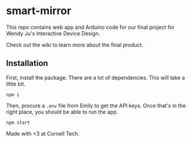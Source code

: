 # smart-mirror

This repo contains web app and Arduino code for our final project for Wendy Ju's Interactive Device Design.

Check out the wiki to learn more about the final product.

## Installation

First, install the package. There are a lot of dependencies. This will take a little bit.

```
npm i
```

Then, procure a ``.env`` file from Emily to get the API keys. Once that's in the right place, you should be able to run the app.

```
npm start
```

Made with <3 at Cornell Tech.
